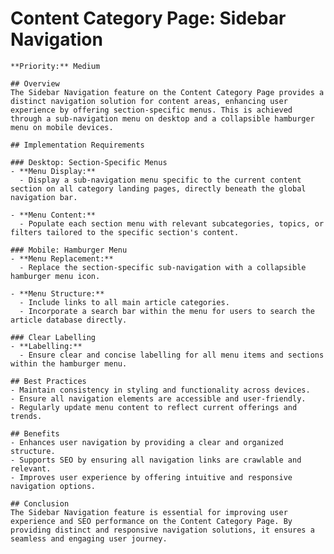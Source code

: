 # Content Category Page: Sidebar Navigation

    **Priority:** Medium

    ## Overview
    The Sidebar Navigation feature on the Content Category Page provides a distinct navigation solution for content areas, enhancing user experience by offering section-specific menus. This is achieved through a sub-navigation menu on desktop and a collapsible hamburger menu on mobile devices.

    ## Implementation Requirements

    ### Desktop: Section-Specific Menus
    - **Menu Display:**
      - Display a sub-navigation menu specific to the current content section on all category landing pages, directly beneath the global navigation bar.

    - **Menu Content:**
      - Populate each section menu with relevant subcategories, topics, or filters tailored to the specific section's content.

    ### Mobile: Hamburger Menu
    - **Menu Replacement:**
      - Replace the section-specific sub-navigation with a collapsible hamburger menu icon.

    - **Menu Structure:**
      - Include links to all main article categories.
      - Incorporate a search bar within the menu for users to search the article database directly.

    ### Clear Labelling
    - **Labelling:**
      - Ensure clear and concise labelling for all menu items and sections within the hamburger menu.

    ## Best Practices
    - Maintain consistency in styling and functionality across devices.
    - Ensure all navigation elements are accessible and user-friendly.
    - Regularly update menu content to reflect current offerings and trends.

    ## Benefits
    - Enhances user navigation by providing a clear and organized structure.
    - Supports SEO by ensuring all navigation links are crawlable and relevant.
    - Improves user experience by offering intuitive and responsive navigation options.

    ## Conclusion
    The Sidebar Navigation feature is essential for improving user experience and SEO performance on the Content Category Page. By providing distinct and responsive navigation solutions, it ensures a seamless and engaging user journey.
